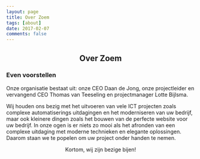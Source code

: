 ```yaml
---
layout: page
title: Over Zoem
tags: [about]
date: 2017-02-07
comments: false
---
```

    
## <center>Over Zoem</center>

### Even voorstellen
Onze organisatie bestaat uit: onze CEO Daan de Jong, onze projectleider en vervangend CEO Thomas van Teeseling en projectmanager Lotte Bijlsma.

Wij houden ons bezig met het uitvoeren van vele ICT projecten zoals complexe automatiserings uitdagingen en het moderniseren van uw bedrijf, maar ook kleinere dingen zoals het bouwen van de perfecte website voor uw bedrijf. In onze ogen is er niets zo mooi als het afronden van een complexe uitdaging met moderne technieken en elegante oplossingen. Daarom staan we te popelen om uw project onder handen te nemen.

<center>Kortom, wij zijn bezige bijen!</center>
